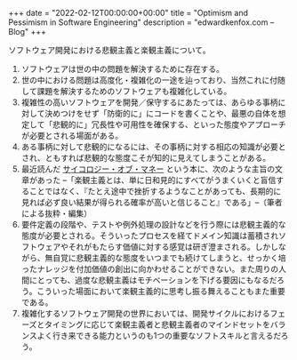 +++
date = "2022-02-12T00:00:00+00:00"
title = "Optimism and Pessimism in Software Engineering"
description = "edwardkenfox.com – Blog"
+++

ソフトウェア開発における悲観主義と楽観主義について。

1. ソフトウェアは世の中の問題を解決するために存在する。
1. 世の中における問題は高度化・複雑化の一途を辿っており、当然これに付随して課題を解決するためのソフトウェアも複雑化している。
1. 複雑性の高いソフトウェアを開発／保守するにあたっては、あらゆる事柄に対して決めつけをせず「防衛的に」にコードを書くことや、最悪の自体を想定して「悲観的に」冗長性や可用性を確保する、といった態度やアプローチが必要とされる場面がある。
1. ある事柄に対して悲観的になるには、その事柄に対する相応の知識が必要とされ、ともすれば悲観的な態度こそが知的に見えてしまうことがある。
1. 最近読んだ [サイコロジー・オブ・マネー](https://www.amazon.co.jp/gp/product) という本に、次のような主旨の文章があった –「楽観主義とは、単に日和見的にすべてがうまくいくと盲信することではなく、『たとえ途中で挫折するようなことがあっても、長期的に見れば必ず良い結果が得られる確率が高いと信じること』である」–（筆者による抜粋・編集）
1. 要件定義の段階や、テストや例外処理の設計などを行う際には悲観主義的な態度が必要とされる。そういったプロセスを経てドメイン知識は蓄積されソフトウェアやそれがもたらす価値に対する感覚は研ぎ澄まされる。しかしながら、無自覚に悲観主義的な態度をいつまでも続けてしまうと、せっかく培ったナレッジを付加価値の創出に向かわせることができない。また周りの人間にとっても、過度な悲観主義はモチベーションを下げる要因にもなるだろう。こういった場面において楽観主義的に思考し振る舞えることもまた重要である。
1. 複雑化するソフトウェア開発の世界においては、開発サイクルにおけるフェーズとタイミングに応じて楽観主義者と悲観主義者のマインドセットをバランスよく行き来できる能力というのも1つの重要なソフトスキルと言えるだろう。

<style>
  section.main .content .markdown ol > li {
    list-style-type: decimal;
  }
  section.main .content .markdown li > ul {
    margin: 0;
    padding-left: 1.5em;
  }
</style>

